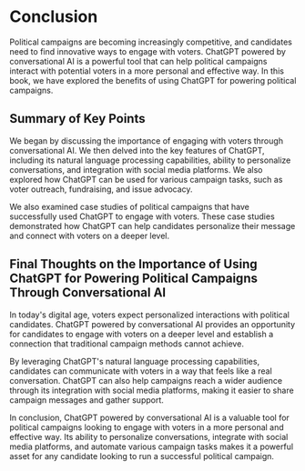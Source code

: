 # Conclusion

Political campaigns are becoming increasingly competitive, and candidates need to find innovative ways to engage with voters. ChatGPT powered by conversational AI is a powerful tool that can help political campaigns interact with potential voters in a more personal and effective way. In this book, we have explored the benefits of using ChatGPT for powering political campaigns.

Summary of Key Points
---------------------

We began by discussing the importance of engaging with voters through conversational AI. We then delved into the key features of ChatGPT, including its natural language processing capabilities, ability to personalize conversations, and integration with social media platforms. We also explored how ChatGPT can be used for various campaign tasks, such as voter outreach, fundraising, and issue advocacy.

We also examined case studies of political campaigns that have successfully used ChatGPT to engage with voters. These case studies demonstrated how ChatGPT can help candidates personalize their message and connect with voters on a deeper level.

Final Thoughts on the Importance of Using ChatGPT for Powering Political Campaigns Through Conversational AI
------------------------------------------------------------------------------------------------------------

In today's digital age, voters expect personalized interactions with political candidates. ChatGPT powered by conversational AI provides an opportunity for candidates to engage with voters on a deeper level and establish a connection that traditional campaign methods cannot achieve.

By leveraging ChatGPT's natural language processing capabilities, candidates can communicate with voters in a way that feels like a real conversation. ChatGPT can also help campaigns reach a wider audience through its integration with social media platforms, making it easier to share campaign messages and gather support.

In conclusion, ChatGPT powered by conversational AI is a valuable tool for political campaigns looking to engage with voters in a more personal and effective way. Its ability to personalize conversations, integrate with social media platforms, and automate various campaign tasks makes it a powerful asset for any candidate looking to run a successful political campaign.